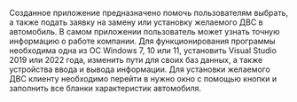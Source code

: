 Созданное приложение предназначено помочь пользователям выбрать, а также подать заявку на замену или установку желаемого ДВС в автомобиль. В самом приложении пользователь может узнать точную информацию о работе компании.
Для функционирования программы необходима одна из ОС Windows 7, 10 или 11, установить Visual Studio 2019 или 2022 года, изменить пути для своих баз данных, а также устройства ввода и вывода информации.
Для установки желаемого ДВС клиенту необходимо перейти в нужно окно с помощью кнопки и заполнить все бланки характеристик автомобиля.
